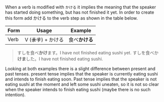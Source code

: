 When a verb is modified with `かける` it implies the meaning that the speaker has started doing something, but has not finished it yet. In order to create this form add かける to the verb step as shown in the table below.

|Form|Usage|Example|
|-|-|-|
|Verb|V (~~ます~~) + かける|食べ**かける**|

>すしを食べ**かけ**ます。I have not finished eating sushi yet.
>すしを食べか**けま**した。I have not finished eating sushi.

Looking at both examples there is a slight difference between present and past tenses. present tense implies that the speaker is currently eating sushi and intends to finish eating soon. Past tense implies that the speaker is not eating sushi at the moment and left some sushi uneaten, so it is not so clear when the speaker intends to finish eating sushi (maybe there is no such intention).
